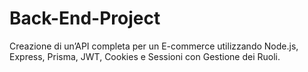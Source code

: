 # Back-End-Project
Creazione di un’API completa per un E-commerce utilizzando Node.js, Express, Prisma, JWT, Cookies e Sessioni con Gestione dei Ruoli.
